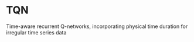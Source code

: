 # TQN
Time-aware recurrent Q-networks, incorporating physical time duration for irregular time series data
